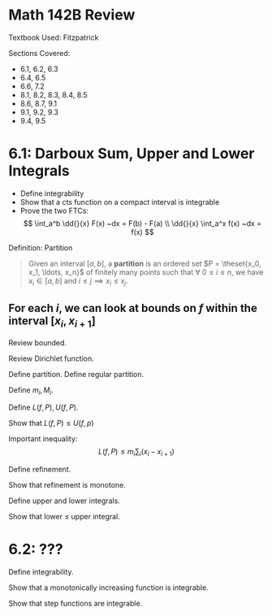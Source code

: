 # Math 142B Review


Textbook Used: Fitzpatrick

Sections Covered:

- 6.1, 6.2, 6.3
- 6.4, 6.5
- 6.6, 7.2
- 8.1, 8.2, 8.3, 8.4, 8.5
- 8.6, 8.7, 9.1
- 9.1, 9.2, 9.3
- 9.4, 9.5

# 6.1: Darboux Sum, Upper and Lower Integrals

- Define integrability
- Show that a cts function on a compact interval is integrable
- Prove the two FTCs:
$$
\int_a^b \dd{}{x} F(x) ~dx = F(b) - F(a) \\
\dd{}{x} \int_a^x f(x) ~dx = f(x) 
$$

Definition: Partition
> Given an interval $[a,b]$, a **partition** is an ordered set $P = \theset{x_0, x_1, \ldots, x_n}$ of finitely many points such that $\forall~ 0\leq i \leq n$, we have $x_i \in [a,b]$ and $i \leq j \implies x_i \leq x_j$.

For each $i$, we can look at bounds on $f$ within the interval $[x_i, x_{i+1}]$
---
Review bounded.

Review Dirichlet function.

Define partition. Define regular partition.

Define $m_i, M_i$.

Define $L(f, P), U(f,P)$.

Show that $L(f,P) \leq U(f, p)$

Important inequality:
$$
L(f, P) \leq m_i \sum_i (x_i - x_{i+1})
$$

Define refinement.

Show that refinement is monotone.

Define upper and lower integrals.

Show that lower $\leq$ upper integral.

# 6.2: ???

Define integrability.

Show that a monotonically increasing function is integrable.

Show that step functions are integrable.